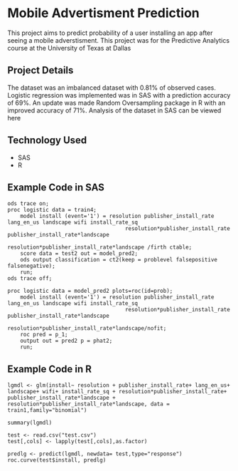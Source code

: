 # Mobile Advertisment Prediction

This project aims to predict probability of a user installing an app after seeing a mobile adverstisment. This project was for the Predictive Analytics course at the University of Texas at Dallas

## Project Details
The dataset was an imbalanced dataset with 0.81% of observed cases. Logistic regression was implemented was in SAS with a prediction accuracy of 69%. An update was made Random Oversampling package in R with an improved accuracy of 71%. Analysis of the dataset in SAS can be viewed here

## Technology Used
- SAS 
- R

## Example Code in SAS
```
ods trace on;
proc logistic data = train4;
	model install (event='1') = resolution publisher_install_rate lang_en_us landscape wifi install_rate_sq 
	 								 resolution*publisher_install_rate publisher_install_rate*landscape
	 								 resolution*publisher_install_rate*landscape /firth ctable;
	score data = test2 out = model_pred2;
	ods output classification = ct2(keep = problevel falsepositive falsenegative);
	run;
ods trace off;

proc logistic data = model_pred2 plots=roc(id=prob);
	model install (event='1') = resolution publisher_install_rate lang_en_us landscape wifi install_rate_sq 
	 								 resolution*publisher_install_rate publisher_install_rate*landscape
	 								 resolution*publisher_install_rate*landscape/nofit;
	roc pred = p_1;
	output out = pred2 p = phat2;
	run;

```

## Example Code in R
```
lgmdl <- glm(install~ resolution + publisher_install_rate+ lang_en_us+ landscape+ wifi+ install_rate_sq + resolution*publisher_install_rate+ publisher_install_rate*landscape + resolution*publisher_install_rate*landscape, data = train1,family="binomial") 

summary(lgmdl)

test <- read.csv("test.csv")
test[,cols] <- lapply(test[,cols],as.factor)

predlg <- predict(lgmdl, newdata= test,type="response")
roc.curve(test$install, predlg)
```
